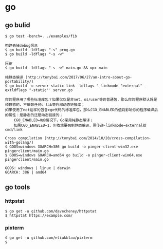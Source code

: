 # go

## go bulid

    $ go test -bench=. ./examples/fib

    构建去掉debug信息
    $ go build -ldflags "-s" prog.go
    $ go build -ldflags "-s -w"

    压缩
    $ go build -ldflags "-s -w" main.go && upx main 

    纯静态编译 (http://tonybai.com/2017/06/27/an-intro-about-go-portability/)
    $ go build -o server-static-link -ldflags '-linkmode "external" -extldflags "-static"' server.go

    你的程序用了哪些标准库包？如果仅仅是非net、os/user等的普通包，那么你的程序默认将是纯静态的，不依赖任何c lib等外部动态链接库；
    如果使用了net这样的包含cgo代码的标准库包，那么CGO_ENABLED的值将影响你的程序编译后的属性：是静态的还是动态链接的；
        CGO_ENABLED=0的情况下，Go采用纯静态编译；
        如果CGO_ENABLED=1，但依然要强制静态编译，需传递-linkmode=external给cmd/link

    Cross compilation (http://tonybai.com/2014/10/20/cross-compilation-with-golang/)
    $ GOOS=windows GOARCH=386 go build -o pinger-client-win32.exe pingerclient/main.go
    $ GOOS=windows GOARCH=amd64 go build -o pinger-client-win64.exe pingerclient/main.go

    GOOS: windows | linux | darwin
    GOARCH: 386 | amd64

## go tools

### httpstat

    $ go get -u github.com/davecheney/httpstat
    $ httpstat https://example.com/

### pixterm

    $ go get -u github.com/eliukblau/pixterm
    $

